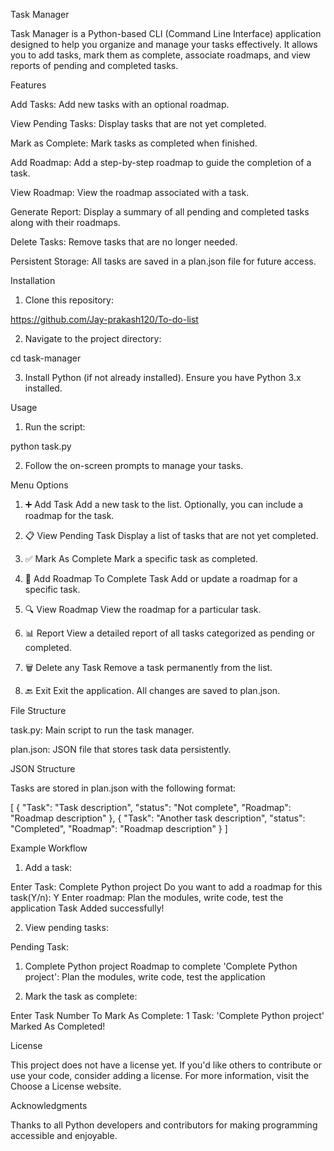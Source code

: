Task Manager

Task Manager is a Python-based CLI (Command Line Interface) application designed to help you organize and manage your tasks effectively. It allows you to add tasks, mark them as complete, associate roadmaps, and view reports of pending and completed tasks.

Features

Add Tasks: Add new tasks with an optional roadmap.

View Pending Tasks: Display tasks that are not yet completed.

Mark as Complete: Mark tasks as completed when finished.

Add Roadmap: Add a step-by-step roadmap to guide the completion of a task.

View Roadmap: View the roadmap associated with a task.

Generate Report: Display a summary of all pending and completed tasks along with their roadmaps.

Delete Tasks: Remove tasks that are no longer needed.

Persistent Storage: All tasks are saved in a plan.json file for future access.


Installation

1. Clone this repository:

https://github.com/Jay-prakash120/To-do-list

2. Navigate to the project directory:

cd task-manager


3. Install Python (if not already installed). Ensure you have Python 3.x installed.



Usage

1. Run the script:

python task.py


2. Follow the on-screen prompts to manage your tasks.



Menu Options

1. ➕ Add Task
Add a new task to the list. Optionally, you can include a roadmap for the task.


2. 📋 View Pending Task
Display a list of tasks that are not yet completed.


3. ✅ Mark As Complete
Mark a specific task as completed.


4. 📌 Add Roadmap To Complete Task
Add or update a roadmap for a specific task.


5. 🔍 View Roadmap
View the roadmap for a particular task.


6. 📊 Report
View a detailed report of all tasks categorized as pending or completed.


7. 🗑️ Delete any Task
Remove a task permanently from the list.


8. 🔙 Exit
Exit the application. All changes are saved to plan.json.



File Structure

task.py: Main script to run the task manager.

plan.json: JSON file that stores task data persistently.


JSON Structure

Tasks are stored in plan.json with the following format:

[
    {
        "Task": "Task description",
        "status": "Not complete",
        "Roadmap": "Roadmap description"
    },
    {
        "Task": "Another task description",
        "status": "Completed",
        "Roadmap": "Roadmap description"
    }
]

Example Workflow

1. Add a task:

Enter Task: Complete Python project
Do you want to add a roadmap for this task(Y/n): Y
Enter roadmap: Plan the modules, write code, test the application
Task Added successfully!


2. View pending tasks:

Pending Task:
1. Complete Python project
Roadmap to complete 'Complete Python project':
Plan the modules, write code, test the application


3. Mark the task as complete:

Enter Task Number To Mark As Complete: 1
Task: 'Complete Python project' Marked As Completed!



License

This project does not have a license yet.
If you'd like others to contribute or use your code, consider adding a license. For more information, visit the Choose a License website.

Acknowledgments

Thanks to all Python developers and contributors for making programming accessible and enjoyable.
